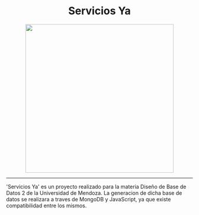 # <div align="center"><a name="introduccion"> Servicios Ya </a>
<p align="center">
  <img src="https://datascience.eu/wp-content/uploads/2019/12/data-analytics.jpg" width=400 />
</p>


------------
'Servicios Ya' es un proyecto realizado para la materia Diseño de Base de Datos 2 de la Universidad de Mendoza. La generacion de dicha base de datos se realizara a traves de MongoDB y JavaScript, ya que existe compatibilidad entre los mismos.
